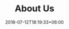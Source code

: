 ---
title: "About Us"
date: 2018-07-12T18:19:33+06:00
heading : "Le yoga Iyengar. Une pratique de l'alignement."
description : "
Sangles, chaises, briques, bancs, couvertures, bâtons …
Les supports introduits par B.K.S. Iyengar pour nous guider vers un asana (posture) exacte ou pratiquer le pranayama (respiration) sont multiples.
Tout comme ses indications laissées en héritage :
l’extension du gros orteil, la direction donnée à la peau du mollet, le relâchement de la langue…
Selon sa discipline, pas une partie de notre corps ne doit échapper à notre conscience."
expertise_title: "Expertise"
expertise_sectors: ["Yoga sur chaise", "Méthode de Gasquet", "Yoga pour les enfants", "Yoga pour les seniors", "Yoga pour les femmes enceintes", "Yoga pour les sportifs", "Yoga pour les personnes en situation de handicap"]
---